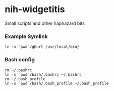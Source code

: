 nih-widgetitis
==============

Small scripts and other haphazard bits

### Example Symlink

```
ln -s `pwd`/ghurl /usr/local/bin/
```

### Bash config

```
rm ~/.bashrc
ln -s `pwd`/bash/.bashrc ~/.bashrc
rm ~/.bash_profile
ln -s `pwd`/bash/.bash_profile ~/.bash_profile
